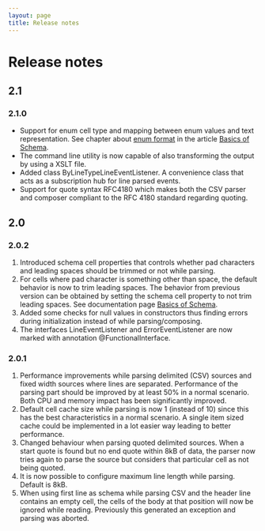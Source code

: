 ```yaml
---
layout: page
title: Release notes
---
```

# Release notes
## 2.1
### 2.1.0
* Support for enum cell type and mapping between enum values and text representation. See chapter about [enum format](basics_schema#enum_format) in the article [Basics of Schema](basics_schema).
* The command line utility is now capable of also transforming the output by using a XSLT file.
* Added class ByLineTypeLineEventListener. A convenience class that acts as a subscription hub for line parsed events.
* Support for quote syntax RFC4180 which makes both the CSV parser and composer compliant to the RFC 4180 standard regarding quoting.   
## 2.0
### 2.0.2
1. Introduced schema cell properties that controls whether pad characters and leading spaces should be trimmed or not while parsing.
1. For cells where pad character is something other than space, the default behavior is now to trim leading spaces. The behavior from previous version can be 
obtained by setting the schema cell property to not trim leading spaces. See documentation page [Basics of Schema](basics_schema). 
1. Added some checks for null values in constructors thus finding errors during initialization instead of while parsing/composing.
1. The interfaces LineEventListener and ErrorEventListener are now marked with annotation @FunctionalInterface. 
### 2.0.1
1. Performance improvements while parsing delimited (CSV) sources and fixed width sources where lines are separated. 
Performance of the parsing part should be improved by at least 50% in a normal scenario. Both CPU and memory impact has been significantly improved.
1. Default cell cache size while parsing is now 1 (instead of 10) since this has the best characteristics in a normal scenario. A single item sized cache could be implemented in a lot easier way leading to better performance.  
1. Changed behaviour when parsing quoted delimited sources. When a start quote is found but no end quote within 8kB of data, the parser now
tries again to parse the source but considers that particular cell as not being quoted.
1. It is now possible to configure maximum line length while parsing. Default is 8kB.
1. When using first line as schema while parsing CSV and the header line 
contains an empty cell, the cells of the body at that position will now 
be ignored while reading. Previously this generated an exception and parsing was aborted.
